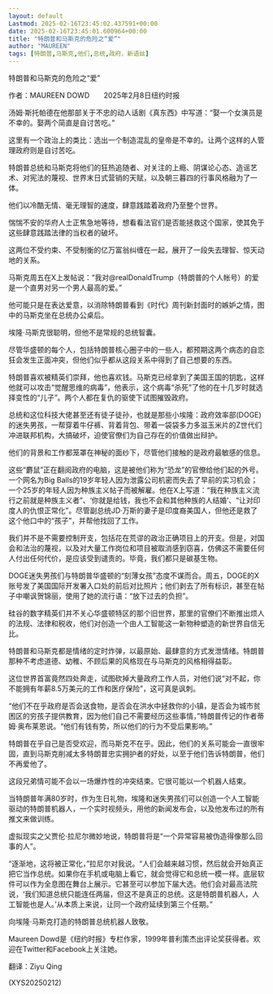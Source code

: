 ```yaml
---
layout: default
Lastmod: 2025-02-16T23:45:02.437591+00:00
date: 2025-02-16T23:45:01.600964+00:00
title: "特朗普和马斯克的危险之“爱”"
author: "MAUREEN"
tags: [特朗普,马斯克,他们,总统,政府，新语丝]
---
```


特朗普和马斯克的危险之“爱”

作者：MAUREEN DOWD　　2025年2月8日纽约时报

汤姆·斯托帕德在他那部关于不忠的动人话剧《真东西》中写道：“娶一个女演员是不幸的。娶两个简直是自讨苦吃。”

这里有一个政治上的类比：选出一个制造混乱的皇帝是不幸的。让两个这样的人管理政府则是自讨苦吃。

特朗普总统和马斯克将他们的狂热追随者、对关注的上瘾、阴谋论心态、造谣艺术、对宪法的蔑视、世界末日式营销的天赋，以及朝三暮四的行事风格融为了一体。

他们以冷酷无情、毫无理智的速度，肆意践踏着政府乃至整个世界。

惴惴不安的华府人士正焦急地等待，想看看法官们是否能拯救这个国家，使其免于这些肆意践踏法律的当权者的破坏。

这两位不受约束、不受制衡的亿万富翁纠缠在一起，展开了一段失去理智、惊天动地的关系。

马斯克周五在X上发帖说：“我对@realDonaldTrump（特朗普的个人帐号）的爱是一个直男对另一个男人最高的爱。”

他可能只是在表达爱意，以消除特朗普看到《时代》周刊新封面时的嫉妒之情，图中的马斯克坐在总统办公桌后。

埃隆·马斯克很聪明，但他不是常规的总统智囊。

尽管华盛顿的每个人，包括特朗普核心圈子中的一些人，都预期这两个病态的自恋狂会发生正面冲突，但他们似乎都从这段关系中得到了自己想要的东西。

特朗普喜欢被精英们崇拜，他也喜欢钱。马斯克已经拿到了美国王国的钥匙，这样他就可以攻击“觉醒思维的病毒”，他表示，这个病毒“杀死”了他的在十几岁时就选择变性的“儿子”。两个人都在复仇的驱使下试图摧毁政府。

总统和这位科技大佬甚至还有徒子徒孙，也就是那些小埃隆：政府效率部(DOGE)的迷失男孩，一帮穿着牛仔裤、背着背包、带着一袋袋多力多滋玉米片的Z世代们冲进联邦机构，大搞破坏，迫使官僚们为自己存在的价值做出辩护。

他们的背景和工作都笼罩在神秘的面纱下，尽管他们接触的是政府最敏感的信息。

这些“麝鼠”正在翻阅政府的电脑，这是被他们称为“恐龙”的官僚给他们起的外号。一个网名为Big Balls的19岁年轻人因为泄露公司机密而失去了早前的实习机会；一个25岁的年轻人因为种族主义帖子而被解雇。他在X上写道：“我在种族主义流行之前就是种族主义者”、‘你就是给钱，我也不会和其他种族的人结婚’、“让对印度人的仇恨正常化”。尽管副总统JD·万斯的妻子是印度裔美国人，但他还是救了这个他口中的“孩子”，并帮他找回了工作。

我们并不是不需要控制开支，包括花在荒谬的政治正确项目上的开支。但是，对国会和法治的蔑视，以及对大量工作岗位和项目被取消感到窃喜，仿佛这不需要任何人付出任何代价，是应该受到谴责的。毕竟，我们都只是碳基生物。

DOGE迷失男孩们与特朗普华盛顿的“刻薄女孩”态度不谋而合。周五，DOGE的X账号发了美国国际开发署入口处的前后对比照片；他们剥去了所有标识，甚至在帖子中嘲讽贺锦丽，使用了她的流行语：“放下过去的负担”。

硅谷的数字精英们并不关心华盛顿特区的那个旧世界，那里的官僚们不断推出烦人的法规、法律和税收，他们对创造一个由人工智能这一新物种塑造的新世界自信无比。

特朗普和马斯克都是情绪的定时炸弹，以最原始、最肆意的方式发泄情绪。特朗普那种不考虑道德、幼稚、不顾后果的风格现在与马斯克的风格相得益彰。

这位世界首富竟然四处奔走，试图砍掉大量政府工作人员，对他们说“对不起，你不能拥有年薪8.5万美元的工作和医疗保险”，这可真是讽刺。

“他们不在乎政府是否会送食物，是否会在洪水中拯救你的小镇，是否会为城市贫困区的穷孩子提供教育，因为他们自己不需要经历这些事情，”特朗普传记的作者蒂姆·奥布莱恩说。“他们有钱有势，所以他们的行为不受后果影响。”

特朗普在乎自己是否受欢迎，而马斯克不在乎。因此，他们的关系可能会一直很牢固，直到马斯克削减太多特朗普忠实拥护者的好处，以至于他们告诉特朗普，他们不再爱他了。

这段兄弟情可能不会以一场爆炸性的冲突结束。它很可能以一个机器人结束。

当特朗普年满80岁时，作为生日礼物，埃隆和迷失男孩们可以创造一个人工智能驱动的特朗普机器人，一个实时视频头，用他的新闻发布会，以及他发布过的所有推文来做训练。

虚拟现实之父贾伦·拉尼尔微妙地说，特朗普将是“一个异常容易被伪造得像那么回事的人”。

“逐渐地，这将被正常化，”拉尼尔对我说。“人们会越来越习惯，然后就会开始真正把它当作总统。如果你在手机或电脑上看它，就会觉得它和总统一模一样。底层软件可以作为全息图在舞台上展示。它甚至可以参加下届大选。他们会对最高法院说，‘我们知道总统只能连任两届，但这不是真正的总统。这是特朗普机器人，人工智能也是人。’从本质上来说，让同一个政府延续到第三个任期。”

向埃隆·马斯克打造的特朗普总统机器人致敬。

Maureen Dowd是《纽约时报》专栏作家，1999年普利策杰出评论奖获得者。欢迎在Twitter和Facebook上关注她。

翻译：Ziyu Qing

(XYS20250212)

